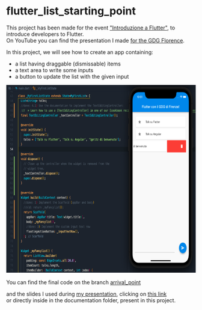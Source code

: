 # flutter_list_starting_point

This project has been made for the event <a href="https://gdg.community.dev/events/details/google-gdg-firenze-presents-introduzione-a-flutter/">"Introduzione a Flutter"</a>, to introduce developers to Flutter.<br>
On YouTube you can find the presentation I made <a href="https://www.youtube.com/watch?v=sklK05WyQEA"> for the GDG Florence</a>.

In this project, we will see how to create an app containing:
<ul>
  <li>a list having draggable (dismissable) items</li>
  <li>a text area to write some inputs</li>
  <li>a button to update the list with the given input</li>
</ul>

<img src="https://github.com/MirkoRaimo/flutter_list_starting_point/blob/master/documentation/final_app_example.png" height="500">

You can find the final code on the branch <a href="https://github.com/MirkoRaimo/flutter_list_starting_point/tree/arrival_point">arrival_point</a>

and the slides I used during <a href="https://www.youtube.com/watch?v=sklK05WyQEA">my presentation</a>, clicking on <a href="https://docs.google.com/presentation/d/1IDZRSfDMsBAyoocDKm7DSAmrGwXG7XZkaggE9PktAgQ/edit?usp=sharing"> this link</a> <br>
or directly inside in the documentation folder, present in this project.
